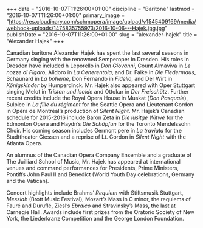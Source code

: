 +++
date = "2016-10-07T11:26:00+01:00"
discipline = "Baritone"
lastmod = "2016-10-07T11:26:00+01:00"
primary_image = "https://res.cloudinary.com/schmopera/image/upload/v1545409169/media/webhook-uploads/1475835755973/2016-10-06---Hajek.jpg.jpg"
publishDate = "2016-10-07T11:26:00+01:00"
slug = "alexander-hajek"
title = "Alexander Hajek"
+++

Canadian baritone Alexander Hajek has spent the last several seasons in Germany singing with the renowned Semperoper in Dresden. His roles in Dresden have included h Leporello in *Don Giovanni*, Count Almaviva in *Le nozze di Figaro*, Alidoro in *La Cenerentola*, and Dr. Falke in *Die Fledermaus*, Schaunard in *La bohème*, Don Fernando in *Fidelio*, and Der Wirt in *Königskinder* by Humperdinck.  Mr. Hajek also appeared with Oper Stuttgart singing Melot in *Tristan und Isolde* and Ottokar in *Der Freischütz*. Further recent credits include the Royal Opera House in Muskat (*Don Pasquale*), Sulpice in *La fille du régiment* for the Seattle Opera and Lieutenant Gordon in Opéra de Montréal’s production of *Silent Night*. Mr. Hajek’s Canadian schedule for 2015-2016 include Baron Zeta in *Die lusitge Witwe* for the Edmonton Opera and Haydn’s *Die Schöpfun* for the Toronto Mendelssohn Choir. His coming season includes Germont pere in *La traviata* for the Stadttheater Giessen and a reprise of Lt. Gordon in *Silent Night* with the Atlanta Opera.

An alumnus of the Canadian Opera Company Ensemble and a graduate of The Juilliard School of Music, Mr. Hajek has appeared at international venues and command performances for Presidents, Prime Ministers, Pontiffs John Paul II and Benedict (World Youth Day celebrations, Germany and the Vatican).

Concert highlights include Brahms’ *Requiem* with Stiftsmusik Stuttgart, *Messiah* (Brott Music Festival), Mozart’s Mass in C minor, the requiems of Fauré and Duruflé, Ziesl’s *Ebraico* and Stravinsky’s Mass, the last at Carnegie Hall. Awards include first prizes from the Oratorio Society of New York, the Liederkranz Competition and the George London Foundation.
